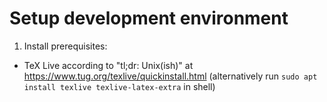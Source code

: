 # Setup development environment

1. Install prerequisites:

* TeX Live according to "tl;dr: Unix(ish)" at https://www.tug.org/texlive/quickinstall.html
  (alternatively run `sudo apt install texlive texlive-latex-extra` in shell)
